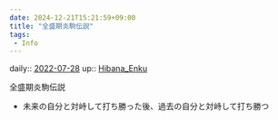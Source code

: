 ```yaml
---
date: 2024-12-21T15:21:59+09:00
title: "全盛期炎駒伝説"
tags:
 - Info
---
```


daily:: [2022-07-28](Daily_Note/2022-07-28.md)
up:: [Hibana_Enku](../Bar/Novel/Nacaria/Hibana_Enku.md)

全盛期炎駒伝説

- 未来の自分と対峙して打ち勝った後、過去の自分と対峙して打ち勝つ